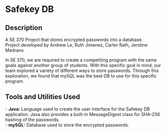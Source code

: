 <h1>Safekey DB</h1>

<h2>Description</h2>

A SE 370 Project that stores encrypted passwords into a database.<br>
Project developed by Andrew Le, Ruth Jimenez, Carter Rath, Jerstine Medrano

In SE 370, we are required to create a competiting program with the same goals against another group of students. With this specific goal in mind, our team explored a variety of different ways to store passwords. Through this exploration, we found that mySQL was the best DB to use for this specific program. 
<br>

<h2>Tools and Utilities Used</h2>
- <b>Java:</b> Language used to create the user interface for the Safekey DB application. Java also provides a built-in MessageDigest class for SHA-256 hashing of the passwords. 
<br />
- <b>mySQL:</b> Database used to store the encrypted passwords.
<br />
